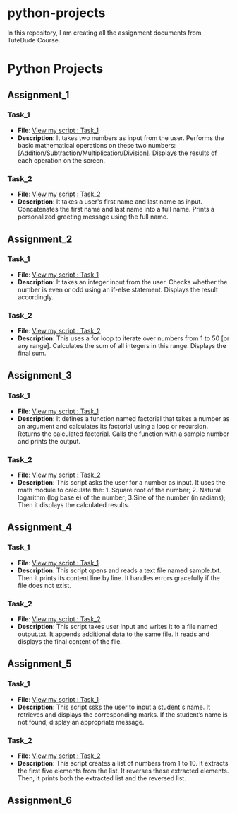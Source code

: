 # python-projects
In this repository, I am creating all the assignment documents from TuteDude Course.
# Python Projects

## Assignment_1
### Task_1
- **File**: [View my script : Task_1](assignment_1/mathematical_operations.py)
- **Description**: It takes two numbers as input from the user. Performs the basic mathematical operations on these two numbers: [Addition/Subtraction/Multiplication/Division]. Displays the results of each operation on the screen.

### Task_2
- **File**: [View my script : Task_2](assignment_1/personalized_greetings.py)
- **Description**: It takes a user's first name and last name as input. Concatenates the first name and last name into a full name. Prints a personalized greeting message using the full name.


## Assignment_2
### Task_1
- **File**: [View my script : Task_1](assignment_2/even_odd.py)
- **Description**: It takes an integer input from the user. Checks whether the number is even or odd using an if-else statement. Displays the result accordingly.

### Task_2
- **File**: [View my script : Task_2](assignment_2/sum_of_integers_loop.py)
- **Description**: This uses a for loop to iterate over numbers from 1 to 50 [or any range]. Calculates the sum of all integers in this range. Displays the final sum.

## Assignment_3
### Task_1
- **File**: [View my script : Task_1](assignment_3/factorial.py)
- **Description**: It defines a function named factorial that takes a number as an argument and calculates its factorial using a loop or recursion. Returns the calculated factorial. Calls the function with a sample number and prints the output.

### Task_2
- **File**: [View my script : Task_2](assignment_3/math_module.py)
- **Description**: This script asks the user for a number as input.
                   It uses the math module to calculate the:
                   1. Square root of the number;
                   2. Natural logarithm (log base e) of the number;
                   3.Sine of the number (in radians);
  Then it displays the calculated results.

## Assignment_4
### Task_1
- **File**: [View my script : Task_1](assignment_4/read_file_handle_errors.py)
- **Description**: This script opens and reads a text file named sample.txt. Then it prints its content line by line. It handles errors gracefully if the file does not exist.

### Task_2
- **File**: [View my script : Task_2](assignment_4/write_append_data.py)
- **Description**: This script takes user input and writes it to a file named output.txt. It appends additional data to the same file. It reads and displays the final content of the file.

## Assignment_5
### Task_1
- **File**: [View my script : Task_1](assignment_5/student_marks_dictionary.py)
- **Description**: This script ssks the user to input a student's name. It retrieves and displays the corresponding marks. If the student’s name is not found, display an appropriate message.

### Task_2
- **File**: [View my script : Task_2](assignment_5/list_slicing.py)
- **Description**: This script creates a list of numbers from 1 to 10. It extracts the first five elements from the list. It reverses these extracted elements. Then, it prints both the extracted list and the reversed list.

## Assignment_6
